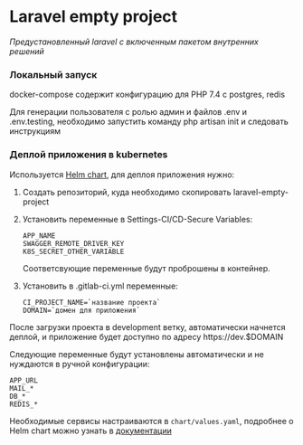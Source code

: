 # Laravel empty project

*Предустановленный laravel c включенным пакетом внутренних решений*

### Локальный запуск

docker-compose содержит конфигурацию для PHP 7.4 с postgres, redis

Для генерации пользователя с ролью админ и файлов .env и .env.testing, необходимо запустить команду php artisan init и следовать инструкциям

### Деплой приложения в kubernetes

Используется [Helm chart](https://projects.ronasit.com/k8s-tools/charts/laravel), для деплоя приложения нужно:

1) Создать репозиторий, куда необходимо скопировать laravel-empty-project
2) Установить переменные в Settings-CI/CD-Secure Variables:
   ```
   APP_NAME
   SWAGGER_REMOTE_DRIVER_KEY
   K8S_SECRET_OTHER_VARIABLE
   ```
   Соответсвующие переменные будут проброшены в контейнер.
   
3) Установить в .gitlab-ci.yml переменные:
   ```
   CI_PROJECT_NAME=`название проекта`
   DOMAIN=`домен для приложения`
   ```

После загрузки проекта в development ветку, автоматически начнется деплой, и приложение будет доступно по адресу https://dev.$DOMAIN

Следующие переменные будут установлены автоматически и не нуждаются в ручной конфигурации:

```
APP_URL
MAIL_*
DB_*
REDIS_*
```

Необходимые сервисы настраиваются в `chart/values.yaml`, подробнее о Helm chart можно узнать в [документации](https://projects.ronasit.com/k8s-tools/charts/laravel)
